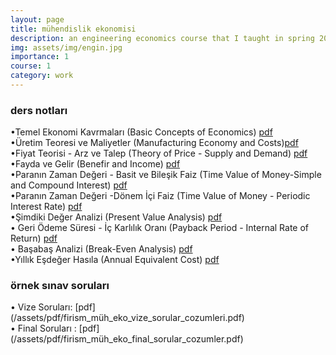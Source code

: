 ```yaml
---
layout: page
title: mühendislik ekonomisi
description: an engineering economics course that I taught in spring 2021, 2022 and 2023
img: assets/img/engin.jpg
importance: 1
course: 1 
category: work
---
```


<h3>ders notları</h3>



&#8226;Temel Ekonomi Kavrmaları (Basic  Concepts of Economics) [pdf](/assets/pdf/firism_müh_eko_temel_ekonomi_kavramlari.pdf)<br />
&#8226;Üretim Teoresi ve Maliyetler (Manufacturing Economy and Costs)[pdf](/assets/pdf/firism_müh_eko_üretim_teoresi_maliyetler.pdf)<br />
&#8226;Fiyat Teorisi - Arz ve Talep (Theory of Price - Supply and Demand) [pdf](/assets/pdf/firism_müh_eko_fiyat_teorisi_arz_talep.pdf)<br />
&#8226;Fayda ve Gelir (Benefir and Income) [pdf](/assets/pdf/firism_müh_eko_fayda_ve_gelir.pdf)<br />
&#8226;Paranın Zaman Değeri - Basit ve Bileşik Faiz (Time Value of Money-Simple and Compound Interest) [pdf](/assets/pdf/firism_müh_eko_paranin_zaman_degeri_basit_bilesik_faiz.pdf)<br />
&#8226;Paranın Zaman Değeri -Dönem İçi  Faiz (Time Value of Money - Periodic Interest Rate) [pdf](/assets/pdf/firism_müh_eko_paranin_zaman_degeri_dönem_içi_faiz.pdf)<br />
&#8226;Şimdiki Değer Analizi (Present Value Analysis) [pdf](/assets/pdf/firism_müh_eko_şimdiki_değer_analizi.pdf)<br />
&#8226; Geri Ödeme Süresi - İç Karlılık Oranı (Payback Period - Internal Rate of Return) [pdf](/assets/pdf/firism_müh_eko_geri_ödeme_süresi_karlilik_orani.pdf)<br />
&#8226; Başabaş Analizi (Break-Even Analysis) [pdf](/assets/pdf/firism_müh_eko_başabaş_analizi.pdf)<br />
&#8226;Yıllık Eşdeğer Hasıla (Annual Equivalent Cost) [pdf](/assets/pdf/firism_müh_eko_yıllık_eşdeğer_hasıla.pdf)<br />






  

<h3>örnek sınav soruları</h3>
 &#8226; Vize Soruları: [pdf](/assets/pdf/firism_müh_eko_vize_sorular_cozumleri.pdf) <br />
   &#8226; Final Soruları : [pdf](/assets/pdf/firism_müh_eko_final_sorular_cozumler.pdf) <br />



  

